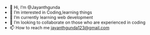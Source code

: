 - 👋 Hi, I’m @Jayanthgunda
- 👀 I’m interested in Coding,learning things 
- 🌱 I’m currently learning web development
- 💞️ I’m looking to collaborate on those who are experienced in coding 
- 📫 How to reach me jayanthgunda123@gmail.com

<!---
Jayanthgunda/Jayanthgunda is a ✨ special ✨ repository because its `README.md` (this file) appears on your GitHub profile.
You can click the Preview link to take a look at your changes.
--->
